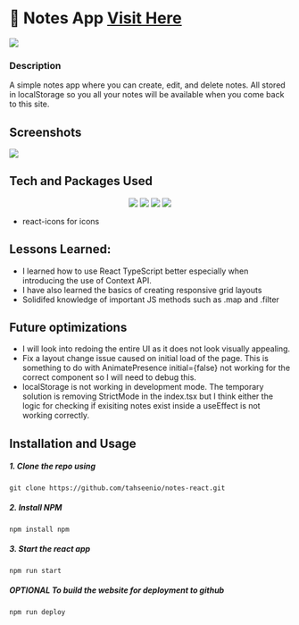 # 🍿 Notes App <a target="_blank" href="https://notes-react-nine.vercel.app/">Visit Here</a>

<img src="https://img.shields.io/github/repo-size/tahseenio/notes-react">

### Description
A simple notes app where you can create, edit, and delete notes. All stored in localStorage so you all your notes will be available when you come back to this site.

## Screenshots

<img src="https://i.imgur.com/zMWVI0J.png">

## Tech and Packages Used
<p align="center">
  <img src="https://img.shields.io/badge/react-%2320232a.svg?style=for-the-badge&logo=react&logoColor=%2361DAFB" >
  <img src="https://img.shields.io/badge/typescript-%23007ACC.svg?style=for-the-badge&logo=typescript&logoColor=white" >
  <img src="https://img.shields.io/badge/Framer-black?style=for-the-badge&logo=framer&logoColor=blue" >
  <img src="https://img.shields.io/badge/vercel-%23000000.svg?style=for-the-badge&logo=vercel&logoColor=white" >
</p>

- react-icons for icons

## Lessons Learned:
- I learned how to use React TypeScript better especially when introducing the use of Context API.
- I have also learned the basics of creating responsive grid layouts
- Solidifed knowledge of important JS methods such as .map and .filter 

## Future optimizations
- I will look into redoing the entire UI as it does not look visually appealing. 
- Fix a layout change issue caused on initial load of the page. This is something to do with AnimatePresence initial={false} not working for the correct component so I will need to debug this. 
- localStorage is not working in development mode. The temporary solution is removing StrictMode in the index.tsx but I think either the logic for checking if exisiting notes exist inside a useEffect is not working correctly. 

## Installation and Usage

##### 1. Clone the repo using

`git clone https://github.com/tahseenio/notes-react.git`

##### 2. Install NPM

`npm install npm`

##### 3. Start the react app

`npm run start`

##### OPTIONAL To build the website for deployment to github

`npm run deploy`


